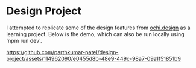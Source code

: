# Design Project

I attempted to replicate some of the design features from [ochi.design](https://ochi.design/) as a learning project. 
Below is the demo, which can also be run locally using 'npm run dev'.



https://github.com/parthkumar-patel/design-project/assets/114962090/e0455d8b-48e9-449c-98a7-09a1f51851b9

